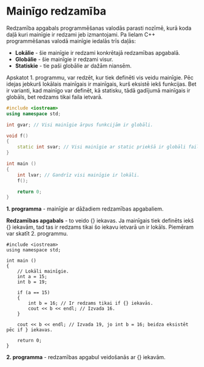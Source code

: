 # Mainīgo redzamība

Redzamība apgabals programmēšanas valodās parasti nozīmē, kurā koda daļā kuri mainīgie ir redzami jeb izmantojami. Pa lielam C++ programmēšanas valodā mainīgie iedalās trīs daļās:

- **Lokālie** - šie mainīgie ir redzami konkrētajā redzamības apgabalā.
- **Globālie** - šie mainīgie ir redzami visur.
- **Statiskie** - tie paši globālie ar dažām niansēm.

Apskatot 1. programmu, var redzēt, kur tiek definēti vis veidu mainīgie. Pēc idejas jebkurš lokālais mainīgais ir mainīgais, kurš eksistē iekš funkcijas. Bet ir varianti, kad mainīgo var definēt, kā statisku, tādā gadījumā mainīgais ir globāls, bet redzams tikai faila ietvarā.

```cpp
#include <iostream>
using namespace std;

int gvar; // Visi mainīgie ārpus funkcijām ir globāli.

void f()
{
    static int svar; // Visi mainīgie ar static priekšā ir globāli faila ietvarā.
}

int main ()
{
    int lvar; // Gandrīz visi mainīgie ir lokāli.
    f();

    return 0;
}

```

**1. programma** - mainīgie ar dāžadiem redzamības apgabaliem.

**Redzamības apgabals** - to veido \{\} iekavas. Ja mainīgais tiek definēts iekš \{\} iekavām, tad tas ir redzams tikai šo iekavu ietvarā un ir lokāls. Piemēram var skatīt 2. programmu.

```
#include <iostream>
using namespace std;

int main ()
{
    // Lokāli mainīgie.
    int a = 15;
    int b = 19;

    if (a == 15)
    {
        int b = 16; // Ir redzams tikai if {} iekavās.
        cout << b << endl; // Izvada 16.
    }

    cout << b << endl; // Izvada 19, jo int b = 16; beidza eksistēt pēc if } iekavas.

    return 0;
}
```

**2. programma** - redzamības apgabul veidošanās ar \{\} iekavām.

